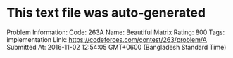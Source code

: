 # This text file was auto-generated

Problem Information:
Code: 263A
Name: Beautiful Matrix
Rating: 800
Tags: implementation
Link: https://codeforces.com/contest/263/problem/A
Submitted At: 2016-11-02 12:54:05 GMT+0600 (Bangladesh Standard Time)